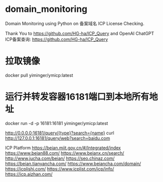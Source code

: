 # domain_monitoring
Domain Monitoring using Python on 备案域名 ICP License Checking.

Thank You to https://github.com/HG-ha/ICP_Query and OpenAI ChatGPT
ICP备案查询: https://github.com/HG-ha/ICP_Query

# 拉取镜像
docker pull yiminger/ymicp:latest
# 运行并转发容器16181端口到本地所有地址
docker run -d -p 16181:16181 yiminger/ymicp:latest

http://0.0.0.0:16181/query/{type}?search={name}
curl http://127.0.0.1:16181/query/web?search=baidu.com

ICP Platform
https://beian.miit.gov.cn/#/Integrated/index
https://www.beian88.com/
https://www.beianx.cn/search/
http://www.jucha.com/beian/
https://seo.chinaz.com/
https://beian.tianyancha.com/
https://www.beiancha.com/domain/
https://icplishi.com/
https://www.icplist.com/icp/info/
https://icp.aizhan.com/
